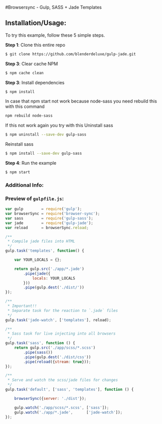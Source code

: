 #Browsersync - Gulp, SASS + Jade Templates

## Installation/Usage:

To try this example, follow these 5 simple steps. 

**Step 1**: Clone this entire repo
```bash
$ git clone https://github.com/blenderdeluxe/gulp-jade.git
```

**Step 3**: Clear cache NPM
```bash
$ npm cache clean
```

**Step 3**: Install dependencies
```bash
$ npm install
```

In case that npm start not work because node-sass you need rebuild this with this command
```bash
npm rebuild node-sass
```

If this not work again you try with this
Uninstall sass
```bash
$ npm uninstall --save-dev gulp-sass
```

Reinstall sass
```bash
$ npm install --save-dev gulp-sass
```

**Step 4**: Run the example
```bash
$ npm start
```

### Additional Info:



### Preview of `gulpfile.js`:
```js
var gulp        = require('gulp');
var browserSync = require('browser-sync');
var sass        = require('gulp-sass');
var jade        = require('gulp-jade');
var reload      = browserSync.reload;

/**
 * Compile jade files into HTML
 */
gulp.task('templates', function() {

    var YOUR_LOCALS = {};

    return gulp.src('./app/*.jade')
        .pipe(jade({
            locals: YOUR_LOCALS
        }))
        .pipe(gulp.dest('./dist/'))
});

/**
 * Important!!
 * Separate task for the reaction to `.jade` files
 */
gulp.task('jade-watch', ['templates'], reload);

/**
 * Sass task for live injecting into all browsers
 */
gulp.task('sass', function () {
    return gulp.src('./app/scss/*.scss')
        .pipe(sass())
        .pipe(gulp.dest('./dist/css'))
        .pipe(reload({stream: true}));
});

/**
 * Serve and watch the scss/jade files for changes
 */
gulp.task('default', ['sass', 'templates'], function () {

    browserSync({server: './dist'});

    gulp.watch('./app/scss/*.scss', ['sass']);
    gulp.watch('./app/*.jade',      ['jade-watch']);
});

```

